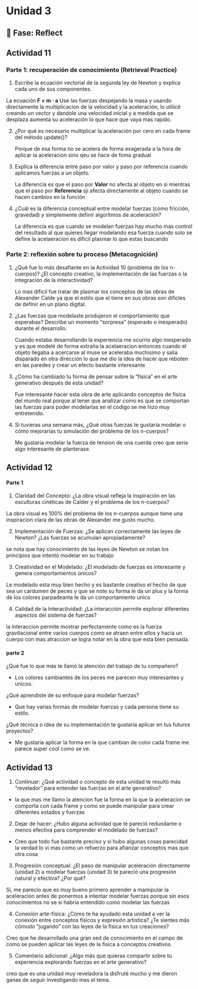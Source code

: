 # Unidad 3


## 🤔 Fase: Reflect

## Actividad 11

### Parte 1: recuperación de conocimiento (Retrieval Practice)

  1. Escribe la ecuación vectorial de la segunda ley de Newton y explica cada uno de sus componentes.

  La ecuación **F = m · a** Use las fuerzas despejando la masa y usando directamente la multiplicacion de la velocidad y la aceleración, lo utilicé creando un vector y dandole una velocidad inicial y a medida que se desplaza aumenta su aceleración lo que hace que vaya mas rapido.

  2. ¿Por qué es necesario multiplicar la aceleración por cero en cada frame del método update()?

     Porque de esa forma no se acelera de forma exagerada a la hora de aplicar la aceleracion sino qeu se hace de foma gradual

  3. Explica la diferencia entre paso por valor y paso por referencia cuando aplicamos fuerzas a un objeto.

     La diferencia es que el paso por **Valor** no afecta al objeto en si mientras que el paso por **Referencia** sji afecta directamente al objeto cuando se hacen cambios en la función

  4. ¿Cuál es la diferencia conceptual entre modelar fuerzas (como fricción, gravedad) y simplemente definir algoritmos de aceleración?

     La diferencia es que cuando se modelan fuerzas hay mucho mas control del resultado al que quieres llegar modelando esa fuerza cuando solo se define la acelaeracion es dificil plasmar lo que estas buscando

### Parte 2: reflexión sobre tu proceso (Metacognición)

  1. ¿Qué fue lo más desafiante en la Actividad 10 (problema de los n-cuerpos)? ¿El concepto creativo, la implementación de las fuerzas o la integración de la interactividad?

     Lo mas dificil fue tratar de plasmar los conceptos de las obras de Alexander Calde ya que el estilo que el tiene en sus obras son dificles de definir en un plano digital.

  3. ¿Las fuerzas que modelaste produjeron el comportamiento que esperabas? Describe un momento “sorpresa” (esperado o inesperado) durante el desarrollo.

     Cuando estaba desarrollando la experiencia me ocurrio algo inesperado y es que modelé de forma extraña la acelaeracion entonces cuando el objeto llegaba a acercarse al muse se aceleraba muchisimo y salia disparado en otra dirección lo que me dio la idea de hacer que reboten en las paredes y crear un efecto bastante interesante

  4. ¿Cómo ha cambiado tu forma de pensar sobre la “física” en el arte generativo después de esta unidad?

     Fue interesante hacer esta obra de arte aplicando conceptos de fisica del mundo real porque al tener que analizar como es que se comportan las fuerzas para poder modelarlas en el codigo se me hizo muy entretenido.

  5. Si tuvieras una semana más, ¿Qué otras fuerzas te gustaría modelar o cómo mejorarías tu simulación del problema de los n-cuerpos?

     Me gustaria modelar la fuerza de tension de una cuerda creo que seria algo interesante de planterase.


## Actividad 12

#### Parte 1

  1. Claridad del Concepto: ¿La obra visual refleja la inspiración en las esculturas cinéticas de Calder y el problema de los n-cuerpos?

La obra visual es 100% del problema de los n-cuerpos aunque tiene una inspiracion clara de las obras de Alexander me gusto mucho.

  2. Implementación de Fuerzas: ¿Se aplican correctamente las leyes de Newton? ¿Las fuerzas se acumulan apropiadamente?

se nota que hay conocimiento de las leyes de Newton se notan los principios que intentó modelar en su trabajo

  3. Creatividad en el Modelado: ¿El modelado de fuerzas es interesante y genera comportamientos únicos?

Le modelado esta muy bien hecho y es bastante creativo el hecho de que sea un cardumen de peces y que se note su forma le da un plus y la forma de los colores parpadeante le da un comportamiento unico
 
  4. Calidad de la Interactividad: ¿La interacción permite explorar diferentes aspectos del sistema de fuerzas?

la interaccion permite mostrar perfectamente como es la fuerza gravitacional entre varios cuerpos como se atraen entre ellos y hacia un cuerpo con mas atraccion se logra notar en la obra que esta bien pensada.


#### parte 2

¿Qué fue lo que más te llamó la atención del trabajo de tu compañero?

  * Los colores cambiantes de los peces me parecen muy interesantes y unicos.

¿Qué aprendiste de su enfoque para modelar fuerzas?

  * Que hay varias formas de modelar fuerzas y cada persona tiene su estilo.

¿Qué técnica o idea de su implementación te gustaría aplicar en tus futuros proyectos?

  * Me gustaria aplicar la forma en la que cambian de color cada frame me parece super cool como se ve.


## Actividad 13

1. Continuar: ¿Qué actividad o concepto de esta unidad te resultó más “revelador” para entender las fuerzas en el arte generativo?

  * la que mas me llamo la atencion fue la forma en la que la aceleracion se comporta con cada frame y como se puede manipular para crear diferentes estados y fuerzas

2. Dejar de hacer: ¿Hubo alguna actividad que te pareció redundante o menos efectiva para comprender el modelado de fuerzas?

  * Creo que todo fue bastante preciso y si hubo algunas cosas parecidad la verdad lo vi mas como un refuerzo para afianzar conceptos mas que otra cosa

3. Progresión conceptual: ¿El paso de manipular aceleración directamente (unidad 2) a modelar fuerzas (unidad 3) te pareció una progresión natural y efectiva? ¿Por qué?

Si, me parecio que es muy bueno primero aprender a mamipular la aceleracion antes de ponermos a intentar modelar fuerzas porque sin esos conocimientos no se si habria entendido como modelar las fuerzas

4. Conexión arte-física: ¿Cómo te ha ayudado esta unidad a ver la conexión entre conceptos físicos y expresión artística? ¿Te sientes más cómodo “jugando” con las leyes de la física en tus creaciones?

Creo que he desarrollado una gran sed de conocimiento en el campo de como se pueden aplicar las leyes de la fisica a conceptos creativos.

5. Comentario adicional: ¿Algo más que quieras compartir sobre tu experiencia explorando fuerzas en el arte generativo?

creo que es una unidad muy reveladora la disfruté mucho y me dieron ganas de seguir investigando mas el tema.


